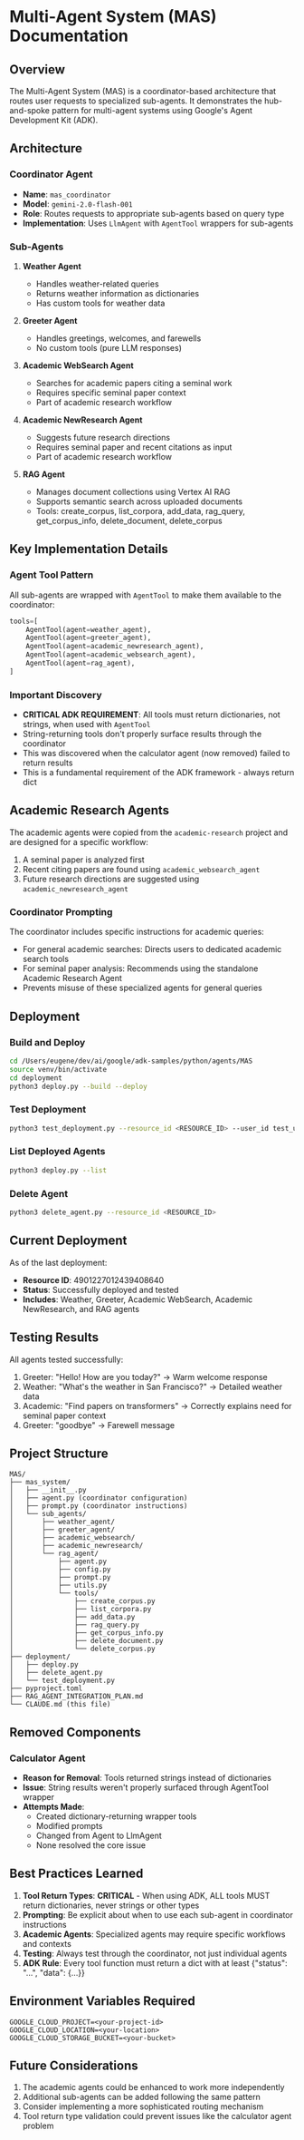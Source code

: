 # Multi-Agent System (MAS) Documentation

## Overview

The Multi-Agent System (MAS) is a coordinator-based architecture that routes user requests to specialized sub-agents. It demonstrates the hub-and-spoke pattern for multi-agent systems using Google's Agent Development Kit (ADK).

## Architecture

### Coordinator Agent
- **Name**: `mas_coordinator`
- **Model**: `gemini-2.0-flash-001`
- **Role**: Routes requests to appropriate sub-agents based on query type
- **Implementation**: Uses `LlmAgent` with `AgentTool` wrappers for sub-agents

### Sub-Agents

1. **Weather Agent**
   - Handles weather-related queries
   - Returns weather information as dictionaries
   - Has custom tools for weather data

2. **Greeter Agent**
   - Handles greetings, welcomes, and farewells
   - No custom tools (pure LLM responses)

3. **Academic WebSearch Agent**
   - Searches for academic papers citing a seminal work
   - Requires specific seminal paper context
   - Part of academic research workflow

4. **Academic NewResearch Agent**
   - Suggests future research directions
   - Requires seminal paper and recent citations as input
   - Part of academic research workflow

5. **RAG Agent**
   - Manages document collections using Vertex AI RAG
   - Supports semantic search across uploaded documents
   - Tools: create_corpus, list_corpora, add_data, rag_query, get_corpus_info, delete_document, delete_corpus

## Key Implementation Details

### Agent Tool Pattern
All sub-agents are wrapped with `AgentTool` to make them available to the coordinator:
```python
tools=[
    AgentTool(agent=weather_agent),
    AgentTool(agent=greeter_agent),
    AgentTool(agent=academic_newresearch_agent),
    AgentTool(agent=academic_websearch_agent),
    AgentTool(agent=rag_agent),
]
```

### Important Discovery
- **CRITICAL ADK REQUIREMENT**: All tools must return dictionaries, not strings, when used with `AgentTool`
- String-returning tools don't properly surface results through the coordinator
- This was discovered when the calculator agent (now removed) failed to return results
- This is a fundamental requirement of the ADK framework - always return dict

## Academic Research Agents

The academic agents were copied from the `academic-research` project and are designed for a specific workflow:

1. A seminal paper is analyzed first
2. Recent citing papers are found using `academic_websearch_agent`
3. Future research directions are suggested using `academic_newresearch_agent`

### Coordinator Prompting
The coordinator includes specific instructions for academic queries:
- For general academic searches: Directs users to dedicated academic search tools
- For seminal paper analysis: Recommends using the standalone Academic Research Agent
- Prevents misuse of these specialized agents for general queries

## Deployment

### Build and Deploy
```bash
cd /Users/eugene/dev/ai/google/adk-samples/python/agents/MAS
source venv/bin/activate
cd deployment
python3 deploy.py --build --deploy
```

### Test Deployment
```bash
python3 test_deployment.py --resource_id <RESOURCE_ID> --user_id test_user
```

### List Deployed Agents
```bash
python3 deploy.py --list
```

### Delete Agent
```bash
python3 delete_agent.py --resource_id <RESOURCE_ID>
```

## Current Deployment

As of the last deployment:
- **Resource ID**: 4901227012439408640
- **Status**: Successfully deployed and tested
- **Includes**: Weather, Greeter, Academic WebSearch, Academic NewResearch, and RAG agents

## Testing Results

All agents tested successfully:
1. Greeter: "Hello! How are you today?" → Warm welcome response
2. Weather: "What's the weather in San Francisco?" → Detailed weather data
3. Academic: "Find papers on transformers" → Correctly explains need for seminal paper context
4. Greeter: "goodbye" → Farewell message

## Project Structure

```
MAS/
├── mas_system/
│   ├── __init__.py
│   ├── agent.py (coordinator configuration)
│   ├── prompt.py (coordinator instructions)
│   └── sub_agents/
│       ├── weather_agent/
│       ├── greeter_agent/
│       ├── academic_websearch/
│       ├── academic_newresearch/
│       └── rag_agent/
│           ├── agent.py
│           ├── config.py
│           ├── prompt.py
│           ├── utils.py
│           └── tools/
│               ├── create_corpus.py
│               ├── list_corpora.py
│               ├── add_data.py
│               ├── rag_query.py
│               ├── get_corpus_info.py
│               ├── delete_document.py
│               └── delete_corpus.py
├── deployment/
│   ├── deploy.py
│   ├── delete_agent.py
│   └── test_deployment.py
├── pyproject.toml
├── RAG_AGENT_INTEGRATION_PLAN.md
└── CLAUDE.md (this file)
```

## Removed Components

### Calculator Agent
- **Reason for Removal**: Tools returned strings instead of dictionaries
- **Issue**: String results weren't properly surfaced through AgentTool wrapper
- **Attempts Made**:
  - Created dictionary-returning wrapper tools
  - Modified prompts
  - Changed from Agent to LlmAgent
  - None resolved the core issue

## Best Practices Learned

1. **Tool Return Types**: **CRITICAL** - When using ADK, ALL tools MUST return dictionaries, never strings or other types
2. **Prompting**: Be explicit about when to use each sub-agent in coordinator instructions
3. **Academic Agents**: Specialized agents may require specific workflows and contexts
4. **Testing**: Always test through the coordinator, not just individual agents
5. **ADK Rule**: Every tool function must return a dict with at least {"status": "...", "data": {...}}

## Environment Variables Required

```
GOOGLE_CLOUD_PROJECT=<your-project-id>
GOOGLE_CLOUD_LOCATION=<your-location>
GOOGLE_CLOUD_STORAGE_BUCKET=<your-bucket>
```

## Future Considerations

1. The academic agents could be enhanced to work more independently
2. Additional sub-agents can be added following the same pattern
3. Consider implementing a more sophisticated routing mechanism
4. Tool return type validation could prevent issues like the calculator agent problem